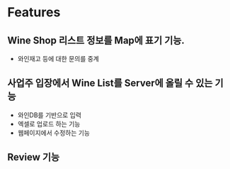 # Features
## Wine Shop 리스트 정보를 Map에 표기 기능.
- 와인재고 등에 대한 문의를 중계
## 사업주 입장에서 Wine List를 Server에 올릴 수 있는 기능
- 와인DB를 기반으로 입력
- 엑셀로 업로드 하는 기능
- 웹페이지에서 수정하는 기능
## Review 기능 
